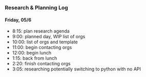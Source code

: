 ### Research & Planning Log
#### Friday, 05/6
* 8:15: plan research agenda
* 9:00: planned day, WIP list of orgs
* 10:00: list of orgs and template
* 11:00: begin contacting orgs
* 12:00: begin lunch
* 1:15: back from lunch
* 2:20: finish contacting orgs
* 3:05: researching potentially switching to python with no API



